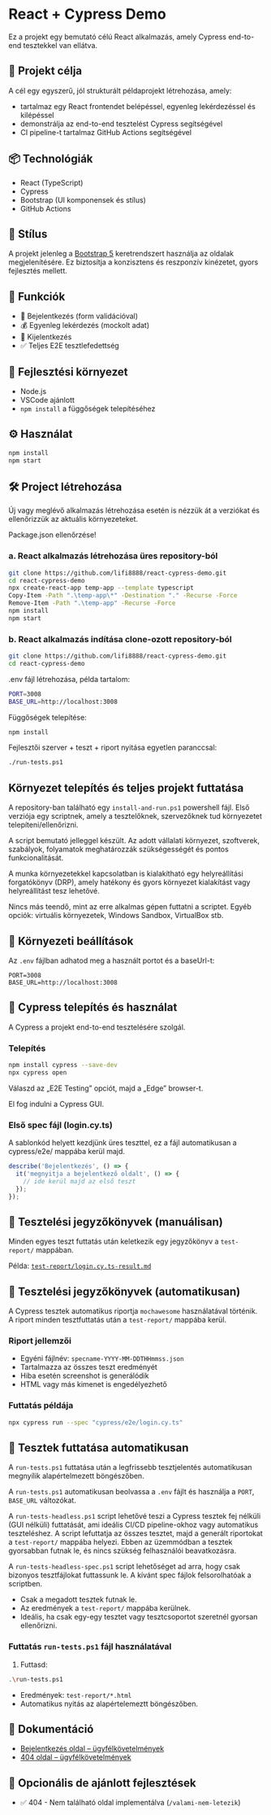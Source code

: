 # React + Cypress Demo

Ez a projekt egy bemutató célú React alkalmazás, amely Cypress end-to-end tesztekkel van ellátva.

## 🎯 Projekt célja

A cél egy egyszerű, jól strukturált példaprojekt létrehozása, amely:

- tartalmaz egy React frontendet belépéssel, egyenleg lekérdezéssel és kilépéssel
- demonstrálja az end-to-end tesztelést Cypress segítségével
- CI pipeline-t tartalmaz GitHub Actions segítségével

## 📦 Technológiák

- React (TypeScript)
- Cypress
- Bootstrap (UI komponensek és stílus)
- GitHub Actions

## 🎨 Stílus

A projekt jelenleg a [Bootstrap 5](https://getbootstrap.com/) keretrendszert használja az oldalak megjelenítésére. Ez biztosítja a konzisztens és reszponzív kinézetet, gyors fejlesztés mellett.
## 🚀 Funkciók

- 🔐 Bejelentkezés (form validációval)
- 💰 Egyenleg lekérdezés (mockolt adat)
- 🚪 Kijelentkezés
- ✅ Teljes E2E tesztlefedettség

## 🔧 Fejlesztési környezet

- Node.js
- VSCode ajánlott
- `npm install` a függőségek telepítéséhez

## ⚙️ Használat

```bash
npm install
npm start
```

## 🛠 Project létrehozása

Új vagy meglévő alkalmazás létrehozása esetén is nézzük át a verziókat és ellenőrizzük az aktuális környezeteket.

Package.json ellenőrzése!

### a. React alkalmazás létrehozása üres repository-ból
```bash
git clone https://github.com/lifi8888/react-cypress-demo.git
cd react-cypress-demo
npx create-react-app temp-app --template typescript
Copy-Item -Path ".\temp-app\*" -Destination "." -Recurse -Force
Remove-Item -Path ".\temp-app" -Recurse -Force
npm install
npm start
```

### b. React alkalmazás indítása clone-ozott repository-ból
```bash
git clone https://github.com/lifi8888/react-cypress-demo.git
cd react-cypress-demo
```

.env fájl létrehozása, példa tartalom:

```bash
PORT=3008
BASE_URL=http://localhost:3008
```

Függőségek telepítése:

```bash
npm install
```

Fejlesztői szerver + teszt + riport nyitása egyetlen paranccsal:

```bash
./run-tests.ps1
```

## Környezet telepítés és teljes projekt futtatása

A repository-ban található egy `install-and-run.ps1` powershell fájl. Első verziója egy scriptnek, amely a tesztelőknek, szervezőknek tud környezetet telepíteni/ellenőrizni.

A script bemutató jelleggel készült. Az adott vállalati környezet, szoftverek, szabályok, folyamatok meghatározzák szükségességét és pontos funkcionalitását.

A munka környezetekkel kapcsolatban is kialakítható egy helyreállítási forgatókönyv (DRP), amely hatékony és gyors környezet kialakítást vagy helyreállítást tesz lehetővé.

Nincs más teendő, mint az erre alkalmas gépen futtatni a scriptet. Egyéb opciók: virtuális környezetek, Windows Sandbox, VirtualBox stb.

## 🔧 Környezeti beállítások

Az `.env` fájlban adhatod meg a használt portot és a baseUrl-t:

```env
PORT=3008
BASE_URL=http://localhost:3008
```

## 🧪 Cypress telepítés és használat

A Cypress a projekt end-to-end tesztelésére szolgál.

### Telepítés

```bash
npm install cypress --save-dev
npx cypress open
```

Válaszd az „E2E Testing” opciót, majd a „Edge” browser-t.

El fog indulni a Cypress GUI.

### Első spec fájl (login.cy.ts)

A sablonkód helyett kezdjünk üres teszttel, ez a fájl automatikusan a cypress/e2e/ mappába kerül majd.

```ts
describe('Bejelentkezés', () => {
  it('megnyitja a bejelentkező oldalt', () => {
    // ide kerül majd az első teszt
  });
});
```

## 🧾 Tesztelési jegyzőkönyvek (manuálisan)

Minden egyes teszt futtatás után keletkezik egy jegyzőkönyv a `test-report/` mappában.

Példa: [`test-report/login.cy.ts-result.md`](./test-report/login.cy.ts-result.md)

## 🧾 Tesztelési jegyzőkönyvek (automatikusan)

A Cypress tesztek automatikus riportja `mochawesome` használatával történik. A riport minden tesztfuttatás után a `test-report/` mappába kerül.

### Riport jellemzői

- Egyéni fájlnév: `specname-YYYY-MM-DDTHHmmss.json`
- Tartalmazza az összes teszt eredményét
- Hiba esetén screenshot is generálódik
- HTML vagy más kimenet is engedélyezhető

### Futtatás példája

```bash
npx cypress run --spec "cypress/e2e/login.cy.ts"
```

## 🧪 Tesztek futtatása automatikusan

A `run-tests.ps1` futtatása után a legfrissebb tesztjelentés automatikusan megnyílik alapértelmezett böngészőben.

A `run-tests.ps1` automatikusan beolvassa a `.env` fájlt és használja a `PORT`, `BASE_URL` változókat.

A `run-tests-headless.ps1` script lehetővé teszi a Cypress tesztek fej nélküli (GUI nélküli) futtatását, ami ideális CI/CD pipeline-okhoz vagy automatikus teszteléshez. A script lefuttatja az összes tesztet, majd a generált riportokat a `test-report/` mappába helyezi. Ebben az üzemmódban a tesztek gyorsabban futnak le, és nincs szükség felhasználói beavatkozásra.

A `run-tests-headless-spec.ps1` script lehetőséget ad arra, hogy csak bizonyos tesztfájlokat futtassunk le. A kívánt spec fájlok felsorolhatóak a scriptben.

- Csak a megadott tesztek futnak le.
- Az eredmények a `test-report/` mappába kerülnek.
- Ideális, ha csak egy-egy tesztet vagy tesztcsoportot szeretnél gyorsan ellenőrizni.

### Futtatás `run-tests.ps1` fájl használatával

1. Futtasd:
```bash
.\run-tests.ps1
```

- Eredmények: `test-report/*.html`
- Automatikus nyitás az alapértelemeztt böngészőben.

## 📄 Dokumentáció

- [Bejelentkezés oldal – ügyfélkövetelmények](./docs/login-requirements.md)
- [404 oldal – ügyfélkövetelmények](./docs/notfound-requirements.md)

## 🔄 Opcionális de ajánlott fejlesztések

- ✅ 404 - Nem található oldal implementálva (`/valami-nem-letezik`)
